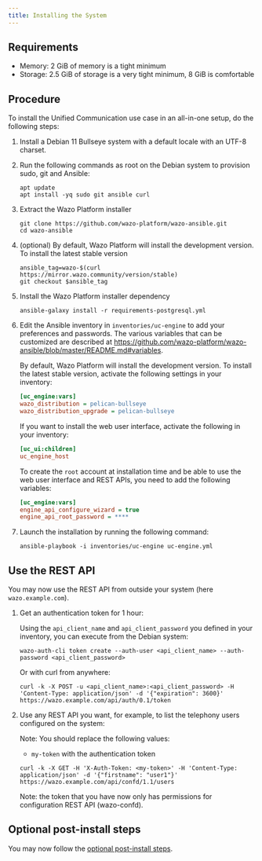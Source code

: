 ```yaml
---
title: Installing the System
---
```


## Requirements

- Memory: 2 GiB of memory is a tight minimum
- Storage: 2.5 GiB of storage is a very tight minimum, 8 GiB is comfortable

## Procedure

To install the Unified Communication use case in an all-in-one setup, do the following steps:

1. Install a Debian 11 Bullseye system with a default locale with an UTF-8 charset.
2. Run the following commands as root on the Debian system to provision sudo, git and Ansible:

   ```shell
   apt update
   apt install -yq sudo git ansible curl
   ```

3. Extract the Wazo Platform installer

   ```shell
   git clone https://github.com/wazo-platform/wazo-ansible.git
   cd wazo-ansible
   ```

4. (optional) By default, Wazo Platform will install the development version. To install the latest
   stable version

   ```shell
   ansible_tag=wazo-$(curl https://mirror.wazo.community/version/stable)
   git checkout $ansible_tag
   ```

5. Install the Wazo Platform installer dependency

   ```shell
   ansible-galaxy install -r requirements-postgresql.yml
   ```

6. Edit the Ansible inventory in `inventories/uc-engine` to add your preferences and passwords. The
   various variables that can be customized are described at
   <https://github.com/wazo-platform/wazo-ansible/blob/master/README.md#variables>.

   By default, Wazo Platform will install the development version. To install the latest stable
   version, activate the following settings in your inventory:

   ```ini
   [uc_engine:vars]
   wazo_distribution = pelican-bullseye
   wazo_distribution_upgrade = pelican-bullseye
   ```

   If you want to install the web user interface, activate the following in your inventory:

   ```ini
   [uc_ui:children]
   uc_engine_host
   ```

   To create the `root` account at installation time and be able to use the web user interface and
   REST APIs, you need to add the following variables:

   ```ini
   [uc_engine:vars]
   engine_api_configure_wizard = true
   engine_api_root_password = ****
   ```

7. Launch the installation by running the following command:

   ```shell
   ansible-playbook -i inventories/uc-engine uc-engine.yml
   ```

## Use the REST API

You may now use the REST API from outside your system (here `wazo.example.com`).

1. Get an authentication token for 1 hour:

   Using the `api_client_name` and `api_client_password` you defined in your inventory, you can
   execute from the Debian system:

   ```shell
   wazo-auth-cli token create --auth-user <api_client_name> --auth-password <api_client_password>
   ```

   Or with curl from anywhere:

   ```shell
   curl -k -X POST -u <api_client_name>:<api_client_password> -H 'Content-Type: application/json' -d '{"expiration": 3600}' https://wazo.example.com/api/auth/0.1/token
   ```

2. Use any REST API you want, for example, to list the telephony users configured on the system:

   Note: You should replace the following values:

   - `my-token` with the authentication token

   ```shell
   curl -k -X GET -H 'X-Auth-Token: <my-token>' -H 'Content-Type: application/json' -d '{"firstname": "user1"}' https://wazo.example.com/api/confd/1.1/users
   ```

   Note: the token that you have now only has permissions for configuration REST API (wazo-confd).

## Optional post-install steps

You may now follow the [optional post-install steps](/uc-doc/installation/postinstall).
